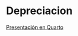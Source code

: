 # Depreciacion

[Presentación en Quarto](https://f0098f9deb934b9d862755086f8d72d1.app.posit.cloud/p/9767a2e4/#/title-slide)
